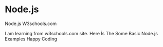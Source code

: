 # Node.js
Node.js W3schools.com

I am learning from w3schools.com site.
Here İs The Some Basic Node.js Examples Happy Coding

